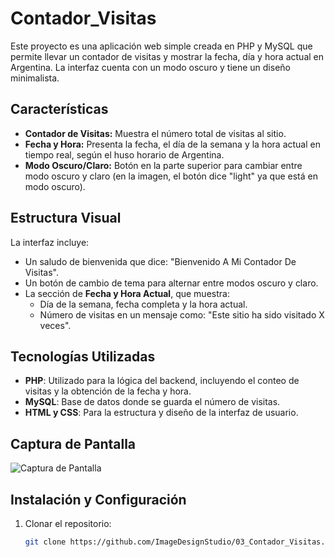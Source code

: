 # Contador_Visitas

Este proyecto es una aplicación web simple creada en PHP y MySQL que permite llevar un contador de visitas y mostrar la fecha, día y hora actual en Argentina. La interfaz cuenta con un modo oscuro y tiene un diseño minimalista.

## Características

- **Contador de Visitas:** Muestra el número total de visitas al sitio.
- **Fecha y Hora:** Presenta la fecha, el día de la semana y la hora actual en tiempo real, según el huso horario de Argentina.
- **Modo Oscuro/Claro:** Botón en la parte superior para cambiar entre modo oscuro y claro (en la imagen, el botón dice "light" ya que está en modo oscuro).

## Estructura Visual

La interfaz incluye:
- Un saludo de bienvenida que dice: "Bienvenido A Mi Contador De Visitas".
- Un botón de cambio de tema para alternar entre modos oscuro y claro.
- La sección de **Fecha y Hora Actual**, que muestra:
  - Día de la semana, fecha completa y la hora actual.
  - Número de visitas en un mensaje como: "Este sitio ha sido visitado X veces".

## Tecnologías Utilizadas

- **PHP**: Utilizado para la lógica del backend, incluyendo el conteo de visitas y la obtención de la fecha y hora.
- **MySQL**: Base de datos donde se guarda el número de visitas.
- **HTML y CSS**: Para la estructura y diseño de la interfaz de usuario.

## Captura de Pantalla

![Captura de Pantalla](./image.png)

## Instalación y Configuración

1. Clonar el repositorio: 
   ```bash
   git clone https://github.com/ImageDesignStudio/03_Contador_Visitas.git


